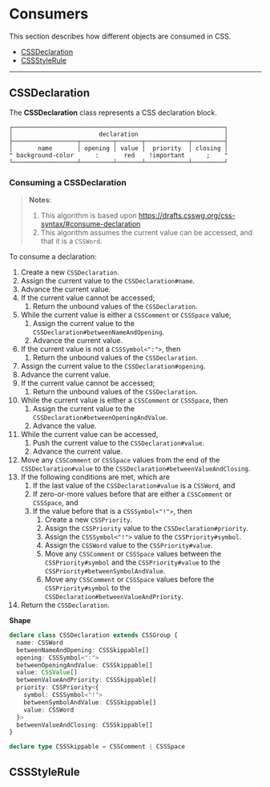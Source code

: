 # Consumers

This section describes how different objects are consumed in CSS.

- [CSSDeclaration](#cssdeclaration)
- [CSSStyleRule](#cssstylerule)

---

## CSSDeclaration

The **CSSDeclaration** class represents a CSS declaration block.

```
┌───────────────────────────────────────────────────────────┐
│                        declaration                        │
├──────────────────┬─────────┬───────┬────────────┬─────────┤
│       name       │ opening │ value │  priority  │ closing │
" background-color      :       red    !important      ;    "
└──────────────────┴─────────┴───────┴────────────┴─────────┘
```

### Consuming a CSSDeclaration

> **Notes**:
> 1. This algorithm is based upon https://drafts.csswg.org/css-syntax/#consume-declaration
> 2. This algorithm assumes the current value can be accessed, and that it is a `CSSWord`.

To consume a declaration:

1.  Create a new `CSSDeclaration`.
2.  Assign the current value to the `CSSDeclaration#name`.
3.  Advance the current value.
4.  If the current value cannot be accessed;
    1. Return the unbound values of the `CSSDeclaration`.
5.  While the current value is either a `CSSComment` or `CSSSpace` value,
    1. Assign the current value to the `CSSDeclaration#betweenNameAndOpening`.
    2. Advance the current value.
6.  If the current value is not a `CSSSymbol<":">`, then
    1. Return the unbound values of the `CSSDeclaration`.
7.  Assign the current value to the `CSSDeclaration#opening`.
8.  Advance the current value.
9.  If the current value cannot be accessed;
    1. Return the unbound values of the `CSSDeclaration`.
10. While the current value is either a `CSSComment` or `CSSSpace`, then
    1. Assign the current value to the `CSSDeclaration#betweenOpeningAndValue`.
    2. Advance the value.
11. While the current value can be accessed,
    1. Push the current value to the `CSSDeclaration#value`.
    2. Advance the current value.
12. Move any `CSSComment` or `CSSSpace` values from the end of the `CSSDeclaration#value` to the `CSSDeclaration#betweenValueAndClosing`.
13. If the following conditions are met, which are
    1. If the last value of the `CSSDeclaration#value` is a `CSSWord`, and
    2. If zero-or-more values before that are either a `CSSComment` or `CSSSpace`, and
    3. If the value before that is a `CSSSymbol<"!">`, then
       1. Create a new `CSSPriority`.
       2. Assign the `CSSPriority` value to the `CSSDeclaration#priority`.
       3. Assign the `CSSSymbol<"!">` value to the `CSSPriority#symbol`.
       4. Assign the `CSSWord` value to the `CSSPriority#value`.
       5. Move any `CSSComment` or `CSSSpace` values between the `CSSPriority#symbol` and the `CSSPriority#value` to the `CSSPriority#betweenSymbolAndValue`.
       6. Move any `CSSComment` or `CSSSpace` values before the `CSSPriority#symbol` to the `CSSDeclaration#betweenValueAndPriority`.
14. Return the `CSSDeclaration`.

**Shape**

```ts
declare class CSSDeclaration extends CSSGroup {
  name: CSSWord
  betweenNameAndOpening: CSSSkippable[]
  opening: CSSSymbol<":">
  betweenOpeningAndValue: CSSSkippable[]
  value: CSSValue[]
  betweenValueAndPriority: CSSSkippable[]
  priority: CSSPriority<{
    symbol: CSSSymbol<"!">
    betweenSymbolAndValue: CSSSkippable[]
    value: CSSWord
  }>
  betweenValueAndClosing: CSSSkippable[]
}

declare type CSSSkippable = CSSComment | CSSSpace
```

## CSSStyleRule

